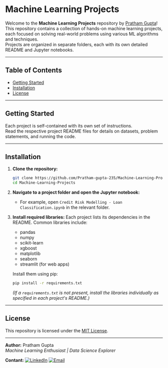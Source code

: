 # Machine Learning Projects

Welcome to the **Machine Learning Projects** repository by [Pratham Gupta](https://github.com/Pratham-gupta-235)!  
This repository contains a collection of hands-on machine learning projects, each focused on solving real-world problems using various ML algorithms and techniques.  
Projects are organized in separate folders, each with its own detailed README and Jupyter notebooks.

---

## Table of Contents

- [Getting Started](#getting-started)
- [Installation](#installation)
- [License](#license)

---


## Getting Started

Each project is self-contained with its own set of instructions.  
Read the respective project README files for details on datasets, problem statements, and running the code.

---

## Installation

1. **Clone the repository:**
   ```bash
   git clone https://github.com/Pratham-gupta-235/Machine-Learning-Projects.git
   cd Machine-Learning-Projects
   ```
2. **Navigate to a project folder and open the Jupyter notebook:**
   - For example, open `Credit Risk Modelling - Loan Classification.ipynb` in the relevant folder.

3. **Install required libraries:**
   Each project lists its dependencies in the README. Common libraries include:
   - pandas
   - numpy
   - scikit-learn
   - xgboost
   - matplotlib
   - seaborn
   - streamlit (for web apps)

   Install them using pip:
   ```bash
   pip install -r requirements.txt
   ```
   *(If a `requirements.txt` is not present, install the libraries individually as specified in each project's README.)*

---

## License

This repository is licensed under the [MIT License](LICENSE).

---

**Author:** Pratham Gupta  
*Machine Learning Enthusiast | Data Science Explorer*

**Contant:**
[![LinkedIn](https://img.shields.io/badge/LinkedIn-blue?style=flat&logo=linkedin&logoColor=white)](https://www.linkedin.com/in/pratham-gupta-07b771326/)
[![Email](https://img.shields.io/badge/Email-D14836?style=flat&logo=gmail&logoColor=white)](mailto:prathamgupta00715.com)
